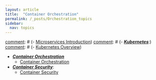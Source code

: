 ```yaml
---
layout: article
title:  "Container Orchestration"
permalink: /_posts/Orchestration_topics
sidebar:
  nav: topics
---
```


[comment]: #  (- __*<u>Microservices</u>*__:)
[comment]: #  (- [Microservices Introduction](/_posts/system_design_architecture/microservices))
[comment]: #  (- __*<u>Kubernetes</u>*__:)
[comment]: #  (- [Kubernetes Overview](/_posts/kubernetes/kubernetes-overview))

- __*<u>Container Orchestration</u>*__
  - [Container Orchestration](/_posts/containers/container_orchestration)
- __*<u>Container Security</u>*__:
  - [Container Security](/_posts/containers/container_security)
